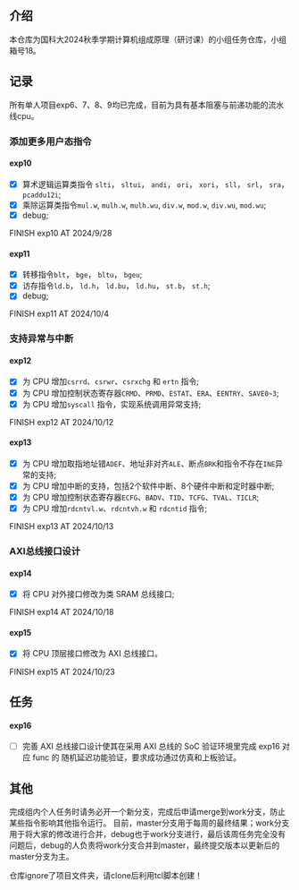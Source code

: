 ## 介绍
本仓库为国科大2024秋季学期计算机组成原理（研讨课）的小组任务仓库，小组箱号18。

## 记录
所有单人项目exp6、7、8、9均已完成，目前为具有基本阻塞与前递功能的流水线cpu。

### 添加更多用户态指令
#### exp10
- [x]  算术逻辑运算类指令 `slti`， `sltui`， `andi`， `ori`， `xori`， `sll`， `srl`， `sra`， `pcaddu12i`;
- [x]  乘除运算类指令`mul.w`, `mulh.w`, `mulh.wu`, `div.w`, `mod.w`, `div.wu`, `mod.wu`;
- [x]  debug;

FINISH exp10 AT 2024/9/28

#### exp11
- [x]  转移指令`blt`， `bge`， `bltu`， `bgeu`;
- [x]  访存指令`ld.b`， `ld.h`， `ld.bu`， `ld.hu`， `st.b`， `st.h`;
- [x]  debug;

FINISH exp11 AT 2024/10/4

### 支持异常与中断
#### exp12
- [x]  为 CPU 增加`csrrd`、`csrwr`、`csrxchg` 和 `ertn` 指令;
- [x]  为 CPU 增加控制状态寄存器`CRMD`、`PRMD`、`ESTAT`、`ERA`、`EENTRY`、`SAVE0~3`;
- [x]  为 CPU 增加`syscall` 指令，实现系统调用异常支持;

FINISH exp12 AT 2024/10/12

#### exp13
- [x]  为 CPU 增加取指地址错`ADEF`、地址非对齐`ALE`、断点`BRK`和指令不存在`INE`异常的支持;
- [x]  为 CPU 增加中断的支持，包括2个软件中断、8个硬件中断和定时器中断;
- [x]  为 CPU 增加控制状态寄存器`ECFG`、`BADV`、`TID`、`TCFG`、`TVAL`、`TICLR`;
- [x]  为 CPU 增加`rdcntvl.w`、`rdcntvh.w` 和 `rdcntid` 指令;

FINISH exp13 AT 2024/10/13

### AXI总线接口设计
#### exp14
- [x]  将 CPU 对外接口修改为类 SRAM 总线接口;

FINISH exp14 AT 2024/10/18

#### exp15
- [x]  将 CPU 顶层接口修改为 AXI 总线接口。

FINISH exp15 AT 2024/10/23

## 任务


#### exp16
- [ ]   完善 AXI 总线接口设计使其在采用 AXI 总线的 SoC 验证环境里完成 exp16 对应 func 的
随机延迟功能验证，要求成功通过仿真和上板验证。


## 其他
完成组内个人任务时请务必开一个新分支，完成后申请merge到work分支，防止某些指令影响其他指令运行。
目前，master分支用于每周的最终结果；work分支用于将大家的修改进行合并，debug也于work分支进行，最后该周任务完全没有问题后，debug的人负责将work分支合并到master，最终提交版本以更新后的master分支为主。

仓库ignore了项目文件夹，请clone后利用tcl脚本创建！
